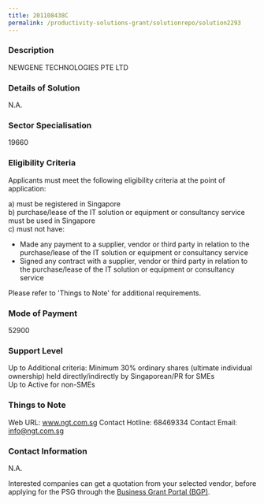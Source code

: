 ```yaml
---
title: 201108438C
permalink: /productivity-solutions-grant/solutionrepo/solution2293
---
```


### Description

NEWGENE TECHNOLOGIES PTE LTD

### Details of Solution

N.A.

### Sector Specialisation

 19660 

### Eligibility Criteria

Applicants must meet the following eligibility criteria at the point of application:

a) must be registered in Singapore <br>
b) purchase/lease of the IT solution or equipment or consultancy service must be used in Singapore <br>
c) must not have:
- Made any payment to a supplier, vendor or third party in relation to the purchase/lease of the IT solution or equipment or consultancy service
- Signed any contract with a supplier, vendor or third party in relation to the purchase/lease of the IT solution or equipment or consultancy service

Please refer to 'Things to Note' for additional requirements.

### Mode of Payment
52900

### Support Level
Up to Additional criteria: 
Minimum 30% ordinary shares (ultimate individual ownership) held directly/indirectly by Singaporean/PR for SMEs <br>
Up to Active for non-SMEs

### Things to Note
Web URL: www.ngt.com.sg 
Contact Hotline: 68469334 
Contact Email: info@ngt.com.sg 


### Contact Information
N.A.

Interested companies can get a quotation from your selected vendor, before applying for the PSG through the <a target='_blank' rel='noopener' href='https://www.businessgrants.gov.sg/'>Business Grant Portal (BGP)</a>.
